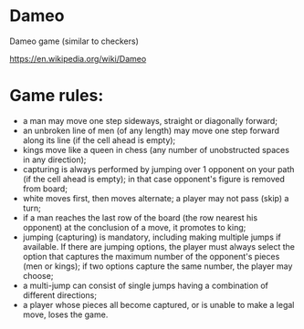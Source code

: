 # Dameo
Dameo game (similar to checkers)

https://en.wikipedia.org/wiki/Dameo

# Game rules:

* a man may move one step sideways, straight or diagonally forward;
* an unbroken line of men (of any length) may move one step forward along its line (if the cell ahead is empty);
* kings move like a queen in chess (any number of unobstructed spaces in any direction);
* capturing is always performed by jumping over 1 opponent on your path (if the cell ahead is empty); in that case opponent's figure is removed from board;
* white moves first, then moves alternate; a player may not pass (skip) a turn;
* if a man reaches the last row of the board (the row nearest his opponent) at the conclusion of a move, it promotes to king;
* jumping (capturing) is mandatory, including making multiple jumps if available. If there are jumping options, the player must always select the option that captures the maximum number of the opponent's pieces (men or kings); if two options capture the same number, the player may choose;
* a multi-jump can consist of single jumps having a combination of different directions;
* a player whose pieces all become captured, or is unable to make a legal move, loses the game.
